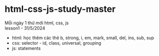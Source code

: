# html-css-js-study-master
Mỗi ngày 1 thứ mới html, css, js <br>
lesson1 - 31/5/2024
  + html: học thêm các thẻ b, strong, i, em, mark, small, del, ins, sub, sup
  + css: selector - id, class, universal, grouping
  + js: statements
